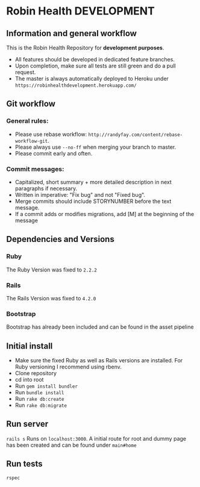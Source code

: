 # Robin Health DEVELOPMENT

## Information and general workflow
This is the Robin Health Repository for **development purposes**.
- All features should be developed in dedicated feature branches.
- Upon completion, make sure all tests are still green and do a pull request.
- The master is always automatically deployed to Heroku under `https://robinhealthdevelopment.herokuapp.com/`

## Git workflow
### General rules:
- Please use rebase workflow: `http://randyfay.com/content/rebase-workflow-git`.
- Please always use `--no-ff` when merging your branch to master.
- Please commit early and often.

### Commit messages:
- Capitalized, short summary + more detailed description in next paragraphs if necessary.
- Written in imperative: "Fix bug" and not "Fixed bug".
- Merge commits should include STORYNUMBER before the text message.
- If a commit adds or modifies migrations, add [M] at the beginning of the message

## Dependencies and Versions
### Ruby
The Ruby Version was fixed to `2.2.2`

### Rails
The Rails Version was fixed to `4.2.0`

### Bootstrap
Bootstrap has already been included and can be found in the asset pipeline

## Initial install
- Make sure the fixed Ruby as well as Rails versions are installed. For Ruby versioning I recommend using rbenv.
- Clone repository
- cd into root
- Run `gem install bundler`
- Run `bundle install`
- Run `rake db:create`
- Run `rake db:migrate`

## Run server
`rails s`
Runs on `localhost:3000`. A initial route for root and dummy page has been created and can be found under `main#home`

## Run tests
`rspec`
